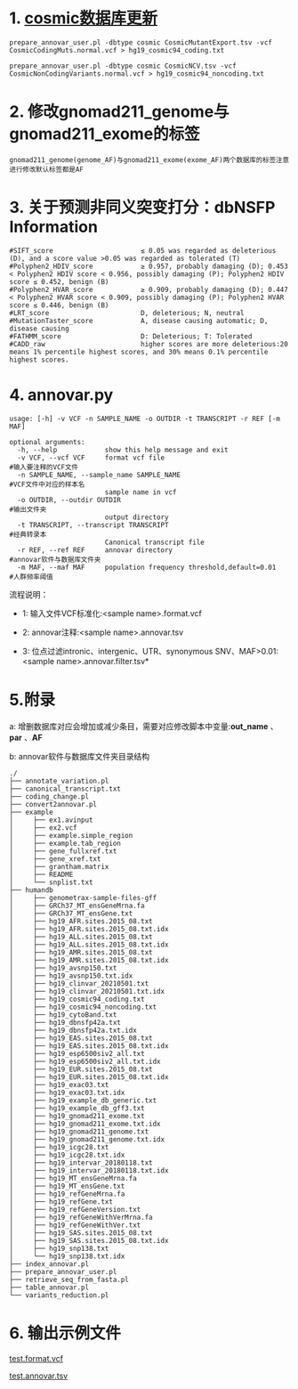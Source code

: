 # 1. [cosmic数据库更新](https://annovar.openbioinformatics.org/en/latest/user-guide/filter/)

    prepare_annovar_user.pl -dbtype cosmic CosmicMutantExport.tsv -vcf CosmicCodingMuts.normal.vcf > hg19_cosmic94_coding.txt

    prepare_annovar_user.pl -dbtype cosmic CosmicNCV.tsv -vcf CosmicNonCodingVariants.normal.vcf > hg19_cosmic94_noncoding.txt

# 2. 修改gnomad211_genome与gnomad211_exome的标签

    gnomad211_genome(genome_AF)与gnomad211_exome(exome_AF)两个数据库的标签注意进行修改默认标签都是AF

# 3. 关于预测非同义突变打分：dbNSFP Information

    #SIFT_score                      ≤ 0.05 was regarded as deleterious (D), and a score value >0.05 was regarded as tolerated (T)
    #Polyphen2_HDIV_score            ≥ 0.957, probably damaging (D); 0.453 < Polyphen2 HDIV score < 0.956, possibly damaging (P); Polyphen2 HDIV score ≤ 0.452, benign (B)
    #Polyphen2_HVAR_score            ≥ 0.909, probably damaging (D); 0.447 < Polyphen2 HVAR score < 0.909, possibly damaging (P); Polyphen2 HVAR score ≤ 0.446, benign (B)
    #LRT_score                       D, deleterious; N, neutral
    #MutationTaster_score            A, disease causing automatic; D, disease causing
    #FATHMM_score                    D: Deleterious; T: Tolerated
    #CADD_raw                        higher scores are more deleterious:20 means 1% percentile highest scores, and 30% means 0.1% percentile highest scores.

# 4. annovar.py

    usage: [-h] -v VCF -n SAMPLE_NAME -o OUTDIR -t TRANSCRIPT -r REF [-m MAF]

    optional arguments:
      -h, --help            show this help message and exit
      -v VCF, --vcf VCF     format vcf file                                 #输入要注释的VCF文件
      -n SAMPLE_NAME, --sample_name SAMPLE_NAME                             #VCF文件中对应的样本名
                            sample name in vcf
      -o OUTDIR, --outdir OUTDIR                                            #输出文件夹
                            output directory
      -t TRANSCRIPT, --transcript TRANSCRIPT                                #经典转录本
                            Canonical transcript file
      -r REF, --ref REF     annovar directory                               #annovar软件与数据库文件夹
      -m MAF, --maf MAF     population frequency threshold,default=0.01     #人群频率阈值

流程说明：

+   1:  输入文件VCF标准化:\<sample name\>.format.vcf 

+   2:  annovar注释:\<sample name\>.annovar.tsv

+   3:  位点过滤intronic、intergenic、UTR、synonymous SNV、MAF>0.01:\<sample name\>.annovar.filter.tsv*

# 5.附录

a:  增删数据库对应会增加或减少条目，需要对应修改脚本中变量:**out_name** 、 **par** 、**AF**

b:  annovar软件与数据库文件夹目录结构

    ./
    ├── annotate_variation.pl
    ├── canonical_transcript.txt
    ├── coding_change.pl
    ├── convert2annovar.pl
    ├── example
    │     ├── ex1.avinput
    │     ├── ex2.vcf
    │     ├── example.simple_region
    │     ├── example.tab_region
    │     ├── gene_fullxref.txt
    │     ├── gene_xref.txt
    │     ├── grantham.matrix
    │     ├── README
    │     └── snplist.txt
    ├── humandb
    │     ├── genometrax-sample-files-gff
    │     ├── GRCh37_MT_ensGeneMrna.fa
    │     ├── GRCh37_MT_ensGene.txt
    │     ├── hg19_AFR.sites.2015_08.txt
    │     ├── hg19_AFR.sites.2015_08.txt.idx
    │     ├── hg19_ALL.sites.2015_08.txt
    │     ├── hg19_ALL.sites.2015_08.txt.idx
    │     ├── hg19_AMR.sites.2015_08.txt
    │     ├── hg19_AMR.sites.2015_08.txt.idx
    │     ├── hg19_avsnp150.txt
    │     ├── hg19_avsnp150.txt.idx
    │     ├── hg19_clinvar_20210501.txt
    │     ├── hg19_clinvar_20210501.txt.idx
    │     ├── hg19_cosmic94_coding.txt
    │     ├── hg19_cosmic94_noncoding.txt
    │     ├── hg19_cytoBand.txt
    │     ├── hg19_dbnsfp42a.txt
    │     ├── hg19_dbnsfp42a.txt.idx
    │     ├── hg19_EAS.sites.2015_08.txt
    │     ├── hg19_EAS.sites.2015_08.txt.idx
    │     ├── hg19_esp6500siv2_all.txt
    │     ├── hg19_esp6500siv2_all.txt.idx
    │     ├── hg19_EUR.sites.2015_08.txt
    │     ├── hg19_EUR.sites.2015_08.txt.idx
    │     ├── hg19_exac03.txt
    │     ├── hg19_exac03.txt.idx
    │     ├── hg19_example_db_generic.txt
    │     ├── hg19_example_db_gff3.txt
    │     ├── hg19_gnomad211_exome.txt
    │     ├── hg19_gnomad211_exome.txt.idx
    │     ├── hg19_gnomad211_genome.txt
    │     ├── hg19_gnomad211_genome.txt.idx
    │     ├── hg19_icgc28.txt
    │     ├── hg19_icgc28.txt.idx
    │     ├── hg19_intervar_20180118.txt
    │     ├── hg19_intervar_20180118.txt.idx
    │     ├── hg19_MT_ensGeneMrna.fa
    │     ├── hg19_MT_ensGene.txt
    │     ├── hg19_refGeneMrna.fa
    │     ├── hg19_refGene.txt
    │     ├── hg19_refGeneVersion.txt
    │     ├── hg19_refGeneWithVerMrna.fa
    │     ├── hg19_refGeneWithVer.txt
    │     ├── hg19_SAS.sites.2015_08.txt
    │     ├── hg19_SAS.sites.2015_08.txt.idx
    │     ├── hg19_snp138.txt
    │     └── hg19_snp138.txt.idx
    ├── index_annovar.pl
    ├── prepare_annovar_user.pl
    ├── retrieve_seq_from_fasta.pl
    ├── table_annovar.pl
    └── variants_reduction.pl

# 6. 输出示例文件

[test.format.vcf](./test.format.vcf)

[test.annovar.tsv](./test.annovar.tsv)